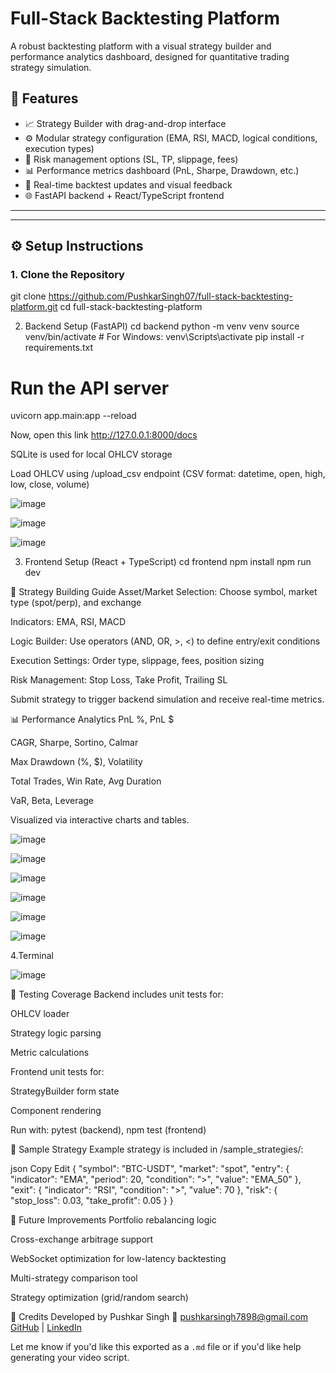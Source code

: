 # Full-Stack Backtesting Platform

A robust backtesting platform with a visual strategy builder and performance analytics dashboard, designed for quantitative trading strategy simulation.

## 🚀 Features

- 📈 Strategy Builder with drag-and-drop interface
- ⚙️ Modular strategy configuration (EMA, RSI, MACD, logical conditions, execution types)
- 🧠 Risk management options (SL, TP, slippage, fees)
- 📊 Performance metrics dashboard (PnL, Sharpe, Drawdown, etc.)
- 🔁 Real-time backtest updates and visual feedback
- 🌐 FastAPI backend + React/TypeScript frontend

---



---

## ⚙️ Setup Instructions

### 1. Clone the Repository

git clone https://github.com/PushkarSingh07/full-stack-backtesting-platform.git
cd full-stack-backtesting-platform


2. Backend Setup (FastAPI)
cd backend
python -m venv venv
source venv/bin/activate  # For Windows: venv\Scripts\activate
pip install -r requirements.txt

# Run the API server
uvicorn app.main:app --reload

Now, open this link
http://127.0.0.1:8000/docs

SQLite is used for local OHLCV storage

Load OHLCV using /upload_csv endpoint (CSV format: datetime, open, high, low, close, volume)

![image](https://github.com/user-attachments/assets/b75b4001-ac71-4b5a-af05-7987b4207230)

![image](https://github.com/user-attachments/assets/e3dabc5a-9a4b-4db1-966e-1de3307cde53)

![image](https://github.com/user-attachments/assets/410731e8-ae58-44c0-94c1-740f443a799d)






3. Frontend Setup (React + TypeScript)
cd frontend
npm install
npm run dev

🧠 Strategy Building Guide
Asset/Market Selection: Choose symbol, market type (spot/perp), and exchange

Indicators: EMA, RSI, MACD

Logic Builder: Use operators (AND, OR, >, <) to define entry/exit conditions

Execution Settings: Order type, slippage, fees, position sizing

Risk Management: Stop Loss, Take Profit, Trailing SL

Submit strategy to trigger backend simulation and receive real-time metrics.

📊 Performance Analytics
PnL %, PnL $

CAGR, Sharpe, Sortino, Calmar

Max Drawdown (%, $), Volatility

Total Trades, Win Rate, Avg Duration

VaR, Beta, Leverage

Visualized via interactive charts and tables.

![image](https://github.com/user-attachments/assets/bf018c1e-2dcf-4cb6-852c-89569691170e)

![image](https://github.com/user-attachments/assets/25199831-639e-4328-a1a0-783354aecd68)

![image](https://github.com/user-attachments/assets/a97eb8a3-8c81-426e-aab7-0201d79422ea)

![image](https://github.com/user-attachments/assets/b39afcf3-20a6-41b9-9e7e-f0ddcbc85c21)

![image](https://github.com/user-attachments/assets/312a4a55-1210-41ed-b986-66c03f6fa7cb)

![image](https://github.com/user-attachments/assets/74720a3e-07ea-4209-9c93-5a750486170f)



4.Terminal

![image](https://github.com/user-attachments/assets/d3d28218-63d4-457b-9d8c-ed199a1da8d3)


🔬 Testing Coverage
Backend includes unit tests for:

OHLCV loader

Strategy logic parsing

Metric calculations

Frontend unit tests for:

StrategyBuilder form state

Component rendering

Run with: pytest (backend), npm test (frontend)

📁 Sample Strategy
Example strategy is included in /sample_strategies/:

json
Copy
Edit
{
  "symbol": "BTC-USDT",
  "market": "spot",
  "entry": {
    "indicator": "EMA",
    "period": 20,
    "condition": ">",
    "value": "EMA_50"
  },
  "exit": {
    "indicator": "RSI",
    "condition": ">",
    "value": 70
  },
  "risk": {
    "stop_loss": 0.03,
    "take_profit": 0.05
  }
}

📝 Future Improvements
Portfolio rebalancing logic

Cross-exchange arbitrage support

WebSocket optimization for low-latency backtesting

Multi-strategy comparison tool

Strategy optimization (grid/random search)

📌 Credits
Developed by Pushkar Singh
📧 pushkarsingh7898@gmail.com
[GitHub](https://github.com/PushkarSingh07) | [LinkedIn](https://linkedin.com/in/pushkar-singh-a006b21b5)


Let me know if you'd like this exported as a `.md` file or if you'd like help generating your video script.











